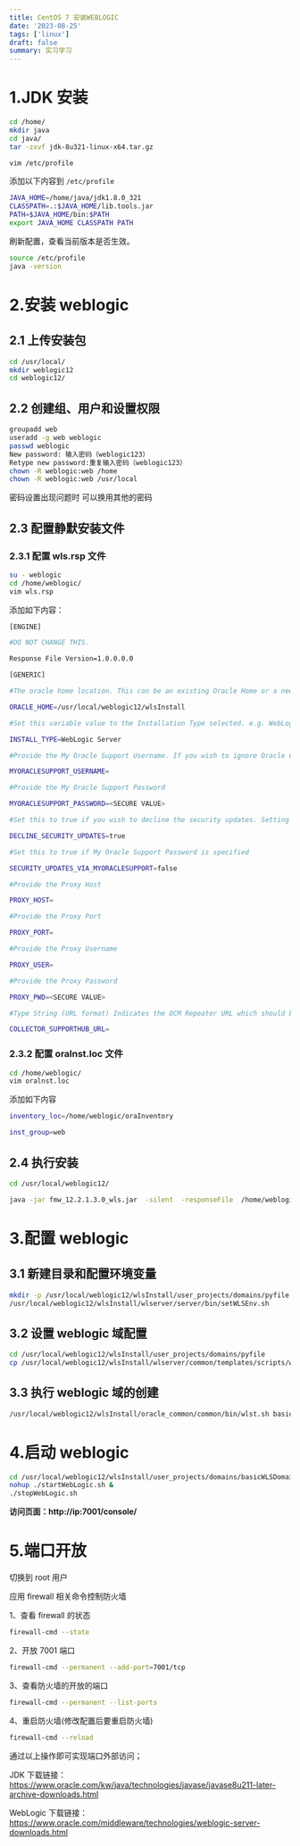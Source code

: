 ```yaml
---
title: CentOS 7 安装WEBLOGIC
date: '2023-08-25'
tags: ['linux']
draft: false
summary: 实习学习
---
```


# 1.JDK 安装

```bash
cd /home/
mkdir java
cd java/
tar -zxvf jdk-8u321-linux-x64.tar.gz
```

```bash
vim /etc/profile
```

添加以下内容到 `/etc/profile`

```bash
JAVA_HOME=/home/java/jdk1.8.0_321
CLASSPATH=.:$JAVA_HOME/lib.tools.jar
PATH=$JAVA_HOME/bin:$PATH
export JAVA_HOME CLASSPATH PATH
```

刷新配置，查看当前版本是否生效。

```bash
source /etc/profile
java -version
```

# 2.安装 weblogic

## 2.1 上传安装包

```bash
cd /usr/local/
mkdir weblogic12
cd weblogic12/
```

## 2.2 创建组、用户和设置权限

```bash
groupadd web
useradd -g web weblogic
passwd weblogic
New password: 输入密码（weblogic123）
Retype new password:重复输入密码（weblogic123）
chown -R weblogic:web /home
chown -R weblogic:web /usr/local
```

密码设置出现问题时 可以换用其他的密码

## 2.3 配置静默安装文件

### 2.3.1 配置 wls.rsp 文件

```bash
su - weblogic
cd /home/weblogic/
vim wls.rsp
```

添加如下内容：

```bash
[ENGINE]

#DO NOT CHANGE THIS.

Response File Version=1.0.0.0.0

[GENERIC]

#The oracle home location. This can be an existing Oracle Home or a new Oracle Home   insure having all dir read and write authority

ORACLE_HOME=/usr/local/weblogic12/wlsInstall

#Set this variable value to the Installation Type selected. e.g. WebLogic Server, Coherence, Complete with Examples.

INSTALL_TYPE=WebLogic Server

#Provide the My Oracle Support Username. If you wish to ignore Oracle Configuration Manager configuration provide empty string for user name.

MYORACLESUPPORT_USERNAME=

#Provide the My Oracle Support Password

MYORACLESUPPORT_PASSWORD=<SECURE VALUE>

#Set this to true if you wish to decline the security updates. Setting this to true and providing empty string for My Oracle Support username will ignore the Oracle Configuration Manager configuration

DECLINE_SECURITY_UPDATES=true

#Set this to true if My Oracle Support Password is specified

SECURITY_UPDATES_VIA_MYORACLESUPPORT=false

#Provide the Proxy Host

PROXY_HOST=

#Provide the Proxy Port

PROXY_PORT=

#Provide the Proxy Username

PROXY_USER=

#Provide the Proxy Password

PROXY_PWD=<SECURE VALUE>

#Type String (URL format) Indicates the OCM Repeater URL which should be of the format [scheme[Http/Https]]://[repeater host]:[repeater port]

COLLECTOR_SUPPORTHUB_URL=
```

### 2.3.2 配置 oralnst.loc 文件

```bash
cd /home/weblogic/
vim oralnst.loc
```

添加如下内容

```bash
inventory_loc=/home/weblogic/oraInventory

inst_group=web
```

## 2.4 执行安装

```bash
cd /usr/local/weblogic12/
```

```bash
java -jar fmw_12.2.1.3.0_wls.jar  -silent  -responseFile  /home/weblogic/wls.rsp  -invPtrLoc /home/weblogic/oralnst.loc
```

# 3.配置 weblogic

## 3.1 新建目录和配置环境变量

```bash
mkdir -p /usr/local/weblogic12/wlsInstall/user_projects/domains/pyfile
/usr/local/weblogic12/wlsInstall/wlserver/server/bin/setWLSEnv.sh
```

## 3.2 设置 weblogic 域配置

```bash
cd /usr/local/weblogic12/wlsInstall/user_projects/domains/pyfile
cp /usr/local/weblogic12/wlsInstall/wlserver/common/templates/scripts/wlst/basicWLSDomain.py ./
```

## 3.3 执行 weblogic 域的创建

```bash
/usr/local/weblogic12/wlsInstall/oracle_common/common/bin/wlst.sh basicWLSDomain.py
```

# 4.启动 weblogic

```bash
cd /usr/local/weblogic12/wlsInstall/user_projects/domains/basicWLSDomain/bin
nohup ./startWebLogic.sh &
./stopWebLogic.sh
```

**访问页面：http://ip:7001/console/**

# 5.端口开放

切换到 root 用户

应用 firewall 相关命令控制防火墙

1、查看 firewall 的状态

```bash
firewall-cmd --state
```

2、开放 7001 端口

```bash
firewall-cmd --permanent --add-port=7001/tcp
```

3、查看防火墙的开放的端口

```bash
firewall-cmd --permanent --list-ports
```

4、重启防火墙(修改配置后要重启防火墙)

```bash
firewall-cmd --reload
```

通过以上操作即可实现端口外部访问；

JDK 下载链接：https://www.oracle.com/kw/java/technologies/javase/javase8u211-later-archive-downloads.html

WebLogic 下载链接：https://www.oracle.com/middleware/technologies/weblogic-server-downloads.html
